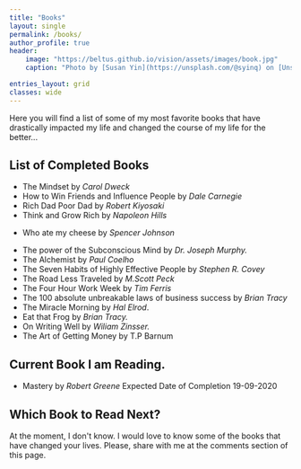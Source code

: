 ```yaml
---
title: "Books"
layout: single
permalink: /books/
author_profile: true
header:
    image: "https://beltus.github.io/vision/assets/images/book.jpg"
    caption: "Photo by [Susan Yin](https://unsplash.com/@syinq) on [Unsplash](https://unsplash.com)"

entries_layout: grid
classes: wide
---
```


Here you will find a list of some of my most favorite books that have drastically impacted my life and changed the course of my life for the better...

## List of Completed Books

- The Mindset by *Carol Dweck*
- How to Win Friends and Influence People by *Dale Carnegie*
- Rich Dad Poor Dad by *Robert Kiyosaki*
- Think and Grow Rich by *Napoleon Hills*
* Who ate my cheese by *Spencer Johnson*
- The power of the Subconscious Mind by *Dr. Joseph Murphy.*
- The Alchemist by *Paul Coelho*
- The Seven Habits of Highly Effective People by *Stephen R. Covey*
- The Road Less Traveled by *M.Scott Peck*
- The Four Hour Work Week by *Tim Ferris*
- The 100 absolute unbreakable laws of business success by *Brian Tracy*
- The Miracle Morning by *Hal Elrod*.
- Eat that Frog by *Brian Tracy.*
- On Writing Well by *Wiliam Zinsser.*
- The Art of Getting Money by T.P Barnum

## Current Book I am Reading.
- Mastery by *Robert Greene* Expected Date of Completion 19-09-2020

## Which Book to Read Next?
At the moment, I don't know. I would love to know some of the books that have changed your lives. Please, share with me at the comments section of this page.
